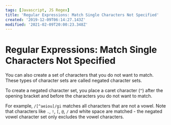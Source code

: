 ```yaml
---
tags: [Javascript, JS Regex]
title: 'Regular Expressions: Match Single Characters Not Specified'
created: '2019-12-09T06:14:27.143Z'
modified: '2021-02-09T20:00:23.348Z'
---
```


Regular Expressions: Match Single Characters Not Specified
==========================================================

You can also create a set of characters that you do not want to match. These types of character sets are called negated character sets.

To create a negated character set, you place a caret character (```^```) after the opening bracket and before the characters you do not want to match.

For example, ```/[^aeiou]/gi``` matches all characters that are not a vowel. Note that characters like ```.```, ```!```, ```[```, ```@```, ```/``` and white space are matched - the negated vowel character set only excludes the vowel characters.
